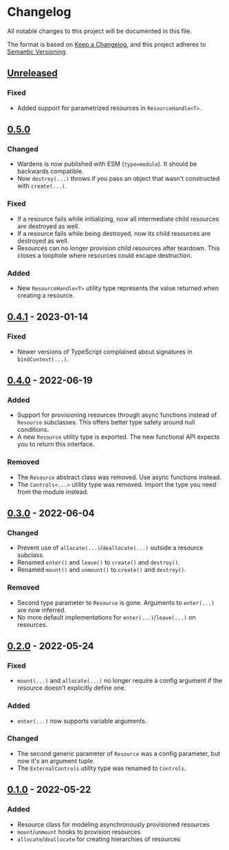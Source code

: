 # Changelog

All notable changes to this project will be documented in this file.

The format is based on [Keep a Changelog](https://keepachangelog.com/en/1.0.0/), and this project adheres to [Semantic Versioning](https://semver.org/spec/v2.0.0.html).

## [Unreleased]

### Fixed

- Added support for parametrized resources in `ResourceHandle<T>`.

## [0.5.0]

### Changed

- Wardens is now published with ESM (`type=module`). It should be backwards compatible.
- Now `destroy(...)` throws if you pass an object that wasn't constructed with `create(...)`.

### Fixed

- If a resource fails while initializing, now all intermediate child resources are destroyed as well.
- If a resource fails while being destroyed, now its child resources are destroyed as well.
- Resources can no longer provision child resources after teardown. This closes a loophole where resources could escape destruction.

### Added

- New `ResourceHandle<T>` utility type represents the value returned when creating a resource.

## [0.4.1] - 2023-01-14

### Fixed

- Newer versions of TypeScript complained about signatures in `bindContext(...)`.

## [0.4.0] - 2022-06-19

### Added

- Support for provisioning resources through async functions instead of `Resource` subclasses. This offers better type safety around null conditions.
- A new `Resource` utility type is exported. The new functional API expects you to return this interface.

### Removed

- The `Resource` abstract class was removed. Use async functions instead.
- The `Controls<...>` utility type was removed. Import the type you need from the module instead.

## [0.3.0] - 2022-06-04

### Changed

- Prevent use of `allocate(...)`/`deallocate(...)` outside a resource subclass.
- Renamed `enter()` and `leave()` to `create()` and `destroy()`.
- Renamed `mount()` and `unmount()` to `create()` and `destroy()`.

### Removed

- Second type parameter to `Resource` is gone. Arguments to `enter(...)` are now inferred.
- No more default implementations for `enter(...)`/`leave(...)` on resources.

## [0.2.0] - 2022-05-24

### Fixed

- `mount(...)` and `allocate(...)` no longer require a config argument if the resource doesn't explicitly define one.

### Added

- `enter(...)` now supports variable arguments.

### Changed

- The second generic parameter of `Resource` was a config parameter, but now it's an argument tuple.
- The `ExternalControls` utility type was renamed to `Controls`.

## [0.1.0] - 2022-05-22

### Added

- Resource class for modeling asynchronously provisioned resources
- `mount`/`unmount` hooks to provision resources
- `allocate`/`deallocate` for creating hierarchies of resources

[Unreleased]: https://github.com/PsychoLlama/wardens/compare/v0.5.0...HEAD
[0.5.0]: https://github.com/PsychoLlama/wardens/compare/v0.4.1...v0.5.0
[0.4.1]: https://github.com/PsychoLlama/wardens/compare/v0.4.0...v0.4.1
[0.4.0]: https://github.com/PsychoLlama/wardens/compare/v0.3.0...v0.4.0
[0.3.0]: https://github.com/PsychoLlama/wardens/compare/v0.2.0...v0.3.0
[0.2.0]: https://github.com/PsychoLlama/wardens/compare/v0.1.0...v0.2.0
[0.1.0]: https://github.com/PsychoLlama/wardens/releases/tag/v0.1.0
